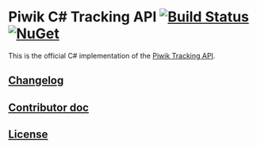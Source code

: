 # Piwik C# Tracking API [![Build Status](https://travis-ci.org/piwik/piwik-dotnet-tracker.svg?branch=master)](https://travis-ci.org/piwik/piwik-dotnet-tracker) [![NuGet](https://img.shields.io/nuget/dt/Piwik.Tracker.svg)](https://www.nuget.org/packages/Piwik.Tracker/)

This is the official C# implementation of the [Piwik Tracking API](http://piwik.org/docs/tracking-api/).

## [Changelog](CHANGELOG.md)

## [Contributor doc](CONTRIBUTE.md)

## [License](LICENSE)
